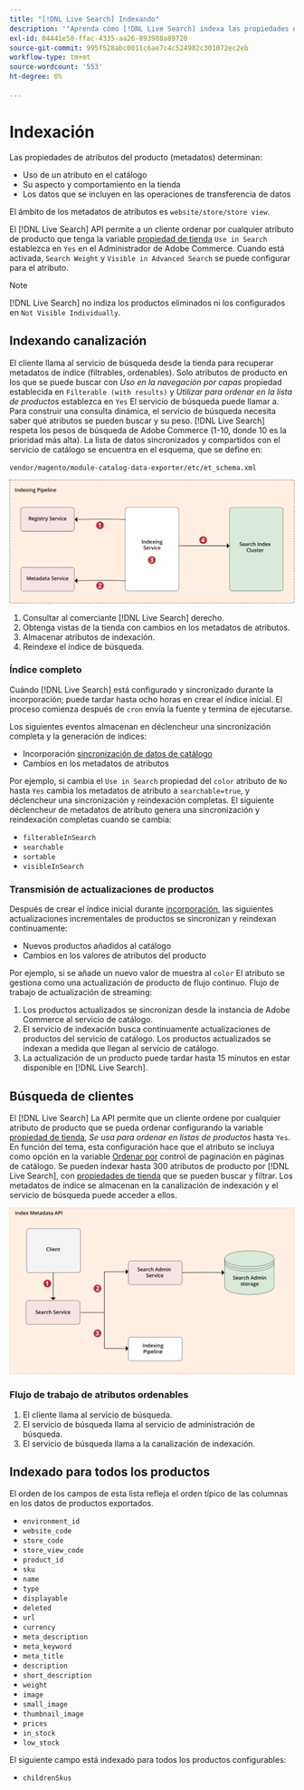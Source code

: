 ```yaml
---
title: "[!DNL Live Search] Indexando"
description: '"Aprenda cómo [!DNL Live Search] indexa las propiedades de atributos de producto".'
exl-id: 04441e58-ffac-4335-aa26-893988a89720
source-git-commit: 995f528abc0011c6ae7c4c524982c301072ec2eb
workflow-type: tm+mt
source-wordcount: '553'
ht-degree: 0%

---
```


# Indexación

Las propiedades de atributos del producto (metadatos) determinan:

* Uso de un atributo en el catálogo
* Su aspecto y comportamiento en la tienda
* Los datos que se incluyen en las operaciones de transferencia de datos

El ámbito de los metadatos de atributos es `website/store/store view`.

El [!DNL Live Search] API permite a un cliente ordenar por cualquier atributo de producto que tenga la variable [propiedad de tienda](https://experienceleague.adobe.com/docs/commerce-admin/catalog/product-attributes/product-attributes.html) `Use in Search` establezca en `Yes` en el Administrador de Adobe Commerce. Cuando está activada, `Search Weight` y `Visible in Advanced Search` se puede configurar para el atributo.

>[!NOTE]
>
>[!DNL Live Search] no indiza los productos eliminados ni los configurados en `Not Visible Individually`.

## Indexando canalización

El cliente llama al servicio de búsqueda desde la tienda para recuperar metadatos de índice (filtrables, ordenables). Solo atributos de producto en los que se puede buscar con *Uso en la navegación por capas* propiedad establecida en `Filterable (with results)` y *Utilizar para ordenar en la lista de productos* establezca en `Yes` El servicio de búsqueda puede llamar a.
Para construir una consulta dinámica, el servicio de búsqueda necesita saber qué atributos se pueden buscar y su peso. [!DNL Live Search] respeta los pesos de búsqueda de Adobe Commerce (1-10, donde 10 es la prioridad más alta). La lista de datos sincronizados y compartidos con el servicio de catálogo se encuentra en el esquema, que se define en:

`vendor/magento/module-catalog-data-exporter/etc/et_schema.xml`

![[!DNL Live Search] indexando diagrama de búsqueda de cliente](assets/indexing-pipeline.svg)

1. Consultar al comerciante [!DNL Live Search] derecho.
1. Obtenga vistas de la tienda con cambios en los metadatos de atributos.
1. Almacenar atributos de indexación.
1. Reindexe el índice de búsqueda.

### Índice completo

Cuándo [!DNL Live Search] está configurado y sincronizado durante la incorporación; puede tardar hasta ocho horas en crear el índice inicial. El proceso comienza después de `cron` envía la fuente y termina de ejecutarse.

Los siguientes eventos almacenan en déclencheur una sincronización completa y la generación de índices:

* Incorporación [sincronización de datos de catálogo](install.md#synchronize-catalog-data)
* Cambios en los metadatos de atributos

Por ejemplo, si cambia el `Use in Search` propiedad del `color` atributo de `No` hasta `Yes` cambia los metadatos de atributo a `searchable=true`, y déclencheur una sincronización y reindexación completas. El siguiente déclencheur de metadatos de atributo genera una sincronización y reindexación completas cuando se cambia:

* `filterableInSearch`
* `searchable`
* `sortable`
* `visibleInSearch`

### Transmisión de actualizaciones de productos

Después de crear el índice inicial durante [incorporación](install.md#synchronize-catalog-data), las siguientes actualizaciones incrementales de productos se sincronizan y reindexan continuamente:

* Nuevos productos añadidos al catálogo
* Cambios en los valores de atributos del producto

Por ejemplo, si se añade un nuevo valor de muestra al `color` El atributo se gestiona como una actualización de producto de flujo continuo.
Flujo de trabajo de actualización de streaming:

1. Los productos actualizados se sincronizan desde la instancia de Adobe Commerce al servicio de catálogo.
1. El servicio de indexación busca continuamente actualizaciones de productos del servicio de catálogo. Los productos actualizados se indexan a medida que llegan al servicio de catálogo.
1. La actualización de un producto puede tardar hasta 15 minutos en estar disponible en [!DNL Live Search].

## Búsqueda de clientes

El [!DNL Live Search] La API permite que un cliente ordene por cualquier atributo de producto que se pueda ordenar configurando la variable [propiedad de tienda](https://experienceleague.adobe.com/docs/commerce-admin/catalog/product-attributes/product-attributes.html), *Se usa para ordenar en listas de productos* hasta `Yes`. En función del tema, esta configuración hace que el atributo se incluya como opción en la variable [Ordenar por](https://experienceleague.adobe.com/docs/commerce-admin/catalog/catalog/navigation/navigation.html) control de paginación en páginas de catálogo. Se pueden indexar hasta 300 atributos de producto por [!DNL Live Search], con [propiedades de tienda](https://experienceleague.adobe.com/docs/commerce-admin/catalog/product-attributes/product-attributes.html) que se pueden buscar y filtrar.
Los metadatos de índice se almacenan en la canalización de indexación y el servicio de búsqueda puede acceder a ellos.

![[!DNL Live Search] diagrama API de metadatos de índice](assets/index-metadata-api.svg)

### Flujo de trabajo de atributos ordenables

1. El cliente llama al servicio de búsqueda.
1. El servicio de búsqueda llama al servicio de administración de búsqueda.
1. El servicio de búsqueda llama a la canalización de indexación.

## Indexado para todos los productos

El orden de los campos de esta lista refleja el orden típico de las columnas en los datos de productos exportados.

* `environment_id`
* `website_code`
* `store_code`
* `store_view_code`
* `product_id`
* `sku`
* `name`
* `type`
* `displayable`
* `deleted`
* `url`
* `currency`
* `meta_description`
* `meta_keyword`
* `meta_title`
* `description`
* `short_description`
* `weight`
* `image`
* `small_image`
* `thumbnail_image`
* `prices`
* `in_stock`
* `low_stock`

El siguiente campo está indexado para todos los productos configurables:

* `childrenSkus`
